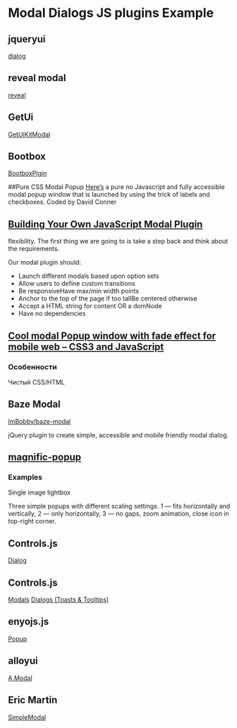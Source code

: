 # Modal Dialogs JS plugins Example

## jqueryui
[dialog](https://api.jqueryui.com/dialog/)

## reveal modal
[reveal](http://foundation.zurb.com/sites/docs/v/5.5.3/components/reveal.html)

## GetUi
[GetUiKitModal](getuikit.com/docs/modal.html)

## Bootbox
[BootboxPlgin](https://github.com/makeusabrew/bootbox/blob/master/bootbox.js)

##Pure CSS Modal Popup
[Here’s](http://fribly.com/tag/web-development/) a pure no Javascript and fully accessible modal popup window that is launched by using the trick of labels and checkboxes. Coded by David Conner

## [Building Your Own JavaScript Modal Plugin](http://ruseller.com/lessons.php?rub=32&id=1558)

flexibility.
 The first thing we are going to is take a step back and think about the requirements. 
 
 Our modal plugin should:

 * Launch different modals based upon option sets
 * Allow users to define custom transitions
 * Be responsiveHave max/min width points
 * Anchor to the top of the page if too tallBe centered otherwise
 * Accept a HTML string for content OR a domNode
 * Have no dependencies
 
 ## [Cool modal Popup window with fade effect for mobile web – CSS3 and JavaScript](https://jbkflex.wordpress.com/2012/01/30/cool-modal-popup-window-with-fade-effect-for-mobile-web-css3-and-javascript/)
 
 ### Особенности
 Чистый CSS/HTML
 
 ## Baze Modal
 [ImBobby/baze-modal](https://github.com/ImBobby/baze-modal)

jQuery plugin to create simple, accessible and mobile friendly modal dialog.

## [magnific-popup](http://dimsemenov.com/plugins/magnific-popup/)
### Examples

Single image lightbox

Three simple popups with different scaling settings.
1 — fits horizontally and vertically,
2 — only horizontally,
3 — no gaps, zoom animation, close icon in top-right corner.

## Controls.js 
[Dialog](http://controlsjs.com/docs/5.0.0/files/ng_controls/dialogs-js.html)


## Controls.js 
[Modals](http://materializecss.com/modals.html)
[Dialogs (Toasts & Tooltips)](http://materializecss.com/dialogs.html)

## enyojs.js 
[Popup](http://enyojs.com/docs/latest/#/kind/enyo.Popup)

## alloyui 
[A.Modal](http://alloyui.com/api/classes/A.Modal.html)


## Eric Martin 
[SimpleModal](http://www.ericmmartin.com/projects/simplemodal-demos/)
